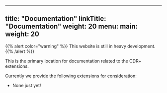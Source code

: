 
---
title: "Documentation"
linkTitle: "Documentation"
weight: 20
menu:
  main:
    weight: 20
---

{{% alert color="warning" %}}
This website is still in heavy development.
{{% /alert %}}

This is the primary location for documentation related to the CDR+ extensions.

Currently we provide the following extensions for consideration:
- None just yet!
